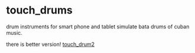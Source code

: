 # touch_drums
drum instruments for smart phone and tablet
simulate bata drums of cuban music.

there is better version!
[touch_drum2](https://ryjkmr.github.io/touch_drums2)
